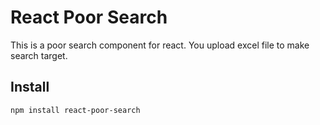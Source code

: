 # React Poor Search

This is a poor search component for react.
You upload excel file to make search target.

## Install

```bash
npm install react-poor-search
```
